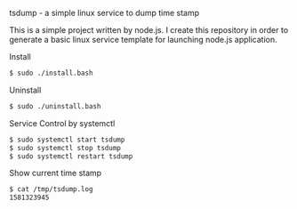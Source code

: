 tsdump - a simple linux service to dump time stamp

This is a simple project written by node.js. I create this repository in order to generate a basic linux service template for launching node.js application.

Install
```bash
$ sudo ./install.bash
```

Uninstall
```bash
$ sudo ./uninstall.bash
```

Service Control by systemctl
```bash
$ sudo systemctl start tsdump
$ sudo systemctl stop tsdump
$ sudo systemctl restart tsdump
```

Show current time stamp
```bash
$ cat /tmp/tsdump.log
1581323945
```
